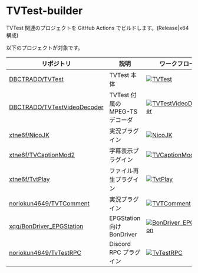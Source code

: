 # TVTest-builder

TVTest 関連のプロジェクトを GitHub Actions でビルドします。(Release|x64 構成)

以下のプロジェクトが対象です。

| リポジトリ | 説明 | ワークフロー | 成果物 | 
|---|---|---|---|
| [DBCTRADO/TVTest](https://github.com/DBCTRADO/TVTest) | TVTest 本体 | [![TVTest](https://github.com/SlashNephy/TVTest-builder/actions/workflows/TVTest.yml/badge.svg)](https://github.com/SlashNephy/TVTest-builder/actions/workflows/TVTest.yml) | `TVTest.exe`, `TVTest_Image.dll` |
| [DBCTRADO/TVTestVideoDecoder](https://github.com/DBCTRADO/TVTestVideoDecoder) | TVTest 付属の MPEG-TS デコーダ | [![TVTestVideoDecoder](https://github.com/SlashNephy/TVTest-builder/actions/workflows/TVTestVideoDecoder.yml/badge.svg)](https://github.com/SlashNephy/TVTest-builder/actions/workflows/TVTestVideoDecoder.yml) | `TVTestVideoDecoder.ax` |
| [xtne6f/NicoJK](https://github.com/xtne6f/NicoJK) | 実況プラグイン | [![NicoJK](https://github.com/SlashNephy/TVTest-builder/actions/workflows/NicoJK.yml/badge.svg)](https://github.com/SlashNephy/TVTest-builder/actions/workflows/NicoJK.yml) | `NicoJK.tvtp` |
| [xtne6f/TVCaptionMod2](https://github.com/xtne6f/TVCaptionMod2) | 字幕表示プラグイン | [![TVCaptionMod2](https://github.com/SlashNephy/TVTest-builder/actions/workflows/TVCaptionMod2.yml/badge.svg)](https://github.com/SlashNephy/TVTest-builder/actions/workflows/TVCaptionMod2.yml) | `TVCaptionMod2.tvtp` |
| [xtne6f/TvtPlay](https://github.com/xtne6f/TvtPlay) | ファイル再生プラグイン | [![TvtPlay](https://github.com/SlashNephy/TVTest-builder/actions/workflows/TvtPlay.yml/badge.svg)](https://github.com/SlashNephy/TVTest-builder/actions/workflows/TvtPlay.yml) | `TvtPlay.tvtp`, `BonDriver_Pipe.dll`, ~~`TvtAudioStretchFilter.ax`~~ |
| [noriokun4649/TVTComment](https://github.com/noriokun4649/TVTComment) | 実況プラグイン | [![TVTComment](https://github.com/SlashNephy/TVTest-builder/actions/workflows/TVTComment.yml/badge.svg)](https://github.com/SlashNephy/TVTest-builder/actions/workflows/TVTComment.yml) | `TvtComment.tvtp`, `TvtComment.exe` |
| [xqq/BonDriver_EPGStation](https://github.com/xqq/BonDriver_EPGStation) | EPGStation 向け BonDriver | [![BonDriver_EPGStation](https://github.com/SlashNephy/TVTest-builder/actions/workflows/BonDriver_EPGStation.yml/badge.svg)](https://github.com/SlashNephy/TVTest-builder/actions/workflows/BonDriver_EPGStation.yml) | `BonDriver_EPGStation.dll` |
| [noriokun4649/TvTestRPC](https://github.com/noriokun4649/TvTestRPC) | Discord RPC プラグイン | [![TvTestRPC](https://github.com/SlashNephy/TVTest-builder/actions/workflows/TvTestRPC.yml/badge.svg)](https://github.com/SlashNephy/TVTest-builder/actions/workflows/TvTestRPC.yml) | `TvTestRPC.tvtp` |
